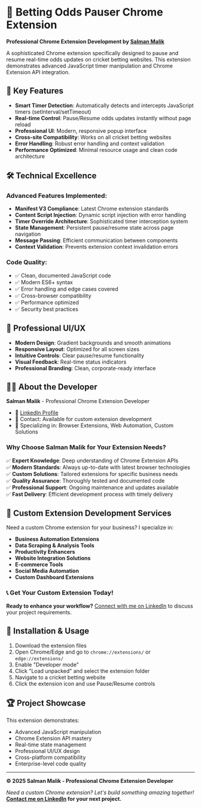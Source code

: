 # 🎯 Betting Odds Pauser Chrome Extension

**Professional Chrome Extension Development by [Salman Malik](https://www.linkedin.com/in/msalmankhokhar/)**

A sophisticated Chrome extension specifically designed to pause and resume real-time odds updates on cricket betting websites. This extension demonstrates advanced JavaScript timer manipulation and Chrome Extension API integration.

## 🚀 Key Features

- **Smart Timer Detection**: Automatically detects and intercepts JavaScript timers (setInterval/setTimeout)
- **Real-time Control**: Pause/Resume odds updates instantly without page reload
- **Professional UI**: Modern, responsive popup interface
- **Cross-site Compatibility**: Works on all cricket betting websites
- **Error Handling**: Robust error handling and context validation
- **Performance Optimized**: Minimal resource usage and clean code architecture

## 🛠️ Technical Excellence

### Advanced Features Implemented:
- **Manifest V3 Compliance**: Latest Chrome extension standards
- **Content Script Injection**: Dynamic script injection with error handling
- **Timer Override Architecture**: Sophisticated timer interception system
- **State Management**: Persistent pause/resume state across page navigation
- **Message Passing**: Efficient communication between components
- **Context Validation**: Prevents extension context invalidation errors

### Code Quality:
- ✅ Clean, documented JavaScript code
- ✅ Modern ES6+ syntax
- ✅ Error handling and edge cases covered
- ✅ Cross-browser compatibility
- ✅ Performance optimized
- ✅ Security best practices

## 📱 Professional UI/UX

- **Modern Design**: Gradient backgrounds and smooth animations
- **Responsive Layout**: Optimized for all screen sizes
- **Intuitive Controls**: Clear pause/resume functionality
- **Visual Feedback**: Real-time status indicators
- **Professional Branding**: Clean, corporate-ready interface

## 👨‍💻 About the Developer

**Salman Malik** - Professional Chrome Extension Developer
- 🔗 [LinkedIn Profile](https://www.linkedin.com/in/msalmankhokhar/)
- 📧 Contact: Available for custom extension development
- 🚀 Specializing in: Browser Extensions, Web Automation, Custom Solutions

### Why Choose Salman Malik for Your Extension Needs?

✅ **Expert Knowledge**: Deep understanding of Chrome Extension APIs  
✅ **Modern Standards**: Always up-to-date with latest browser technologies  
✅ **Custom Solutions**: Tailored extensions for specific business needs  
✅ **Quality Assurance**: Thoroughly tested and documented code  
✅ **Professional Support**: Ongoing maintenance and updates available  
✅ **Fast Delivery**: Efficient development process with timely delivery  

## 💼 Custom Extension Development Services

Need a custom Chrome extension for your business? I specialize in:

- **Business Automation Extensions**
- **Data Scraping & Analysis Tools**
- **Productivity Enhancers**
- **Website Integration Solutions**
- **E-commerce Tools**
- **Social Media Automation**
- **Custom Dashboard Extensions**

### 📞 Get Your Custom Extension Today!

**Ready to enhance your workflow?** [Connect with me on LinkedIn](https://www.linkedin.com/in/msalmankhokhar/) to discuss your project requirements.

## 🔧 Installation & Usage

1. Download the extension files
2. Open Chrome/Edge and go to `chrome://extensions/` or `edge://extensions/`
3. Enable "Developer mode"
4. Click "Load unpacked" and select the extension folder
5. Navigate to a cricket betting website
6. Click the extension icon and use Pause/Resume controls

## 🏆 Project Showcase

This extension demonstrates:
- Advanced JavaScript manipulation
- Chrome Extension API mastery
- Real-time state management
- Professional UI/UX design
- Cross-platform compatibility
- Enterprise-level code quality

---

**© 2025 Salman Malik - Professional Chrome Extension Developer**

*Need a custom Chrome extension? Let's build something amazing together!*  
**[Contact me on LinkedIn](https://www.linkedin.com/in/msalmankhokhar/) for your next project.**
